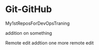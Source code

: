 # Git-GitHub
My1stReposForDevOpsTraning


addition on something

Remote edit addtion 
one more remote edit
